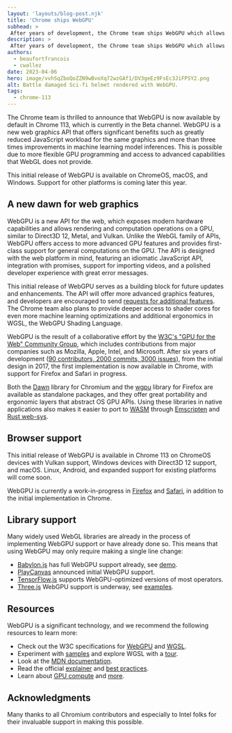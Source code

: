 ```yaml
---
layout: 'layouts/blog-post.njk'
title: 'Chrome ships WebGPU'
subhead: >
 After years of development, the Chrome team ships WebGPU which allows high-performance 3D graphics and data-parallel computation on the web.
description: >
 After years of development, the Chrome team ships WebGPU which allows high-performance 3D graphics and data-parallel computation on the web.
authors:
  - beaufortfrancois
  - cwallez
date: 2023-04-06
hero: image/vvhSqZboQoZZN9wBvoXq72wzGAf1/DV3geEz9FsEc3JiFPSY2.png
alt: Battle damaged Sci-fi helmet rendered with WebGPU.
tags:
  - chrome-113
---
```


The Chrome team is thrilled to announce that WebGPU is now available by default in Chrome&nbsp;113, which is currently in the Beta channel. WebGPU is a new web graphics API that offers significant benefits such as greatly reduced JavaScript workload for the same graphics and more than three times improvements in machine learning model inferences. This is possible due to more flexible GPU programming and access to advanced capabilities that WebGL does not provide.

This initial release of WebGPU is available on ChromeOS, macOS, and Windows. Support for other platforms is coming later this year.

## A new dawn for web graphics

WebGPU is a new API for the web, which exposes modern hardware capabilities and allows rendering and computation operations on a GPU, similar to Direct3D 12, Metal, and Vulkan. Unlike the WebGL family of APIs, WebGPU offers access to more advanced GPU features and provides first-class support for general computations on the GPU. The API is designed with the web platform in mind, featuring an idiomatic JavaScript API, integration with promises, support for importing videos, and a polished developer experience with great error messages.

This initial release of WebGPU serves as a building block for future updates and enhancements. The API will offer more advanced graphics features, and developers are encouraged to send [requests for additional features](https://github.com/gpuweb/gpuweb/issues). The Chrome team also plans to provide deeper access to shader cores for even more machine learning optimizations and additional ergonomics in WGSL, the WebGPU Shading Language.

WebGPU is the result of a collaborative effort by the [W3C's "GPU for the Web" Community Group](https://www.w3.org/community/gpu/), which includes contributions from major companies such as Mozilla, Apple, Intel, and Microsoft. After six years of development ([90 contributors, 2000 commits,
3000 issues](https://github.com/gpuweb/gpuweb/graphs/contributors)), from the initial design in 2017, the first implementation is now available in Chrome, with support for Firefox and Safari in progress.

Both the [Dawn](https://dawn.googlesource.com/dawn) library for Chromium and the [wgpu](https://github.com/gfx-rs/wgpu) library for Firefox are available as standalone packages, and they offer great portability and ergonomic layers that abstract OS GPU APIs. Using these libraries in native applications also makes it easier to port to [WASM](https://webassembly.org/) through [Emscripten](https://emscripten.org/) and [Rust web-sys](https://rustwasm.github.io/wasm-bindgen/web-sys/index.html).

## Browser support

This initial release of WebGPU is available in Chrome&nbsp;113 on ChromeOS devices with Vulkan support, Windows devices with Direct3D 12 support, and macOS. Linux, Android, and expanded support for existing platforms will come soon.

WebGPU is currently a work-in-progress in [Firefox](https://hacks.mozilla.org/2020/04/experimental-webgpu-in-firefox/) and [Safari](https://github.com/WebKit/WebKit/commits/main/Source/WebCore/Modules/WebGPU), in addition to the initial implementation in Chrome.

## Library support

Many widely used WebGL libraries are already in the process of implementing WebGPU support or have already done so. This means that using WebGPU may only require making a single line change:
- [Babylon.js](https://babylonjs.com/) has full WebGPU support already, see [demo](https://playground.babylonjs.com/#YX6IB8#73).
- [PlayCanvas](https://blog.playcanvas.com/initial-webgpu-support-lands-in-playcanvas-engine-1-62/) announced initial WebGPU support.
- [TensorFlow.js](https://www.npmjs.com/package/@tensorflow/tfjs-backend-webgpu) supports WebGPU-optimized versions of most operators.
- [Three.js](https://threejs.org) WebGPU support is underway, see [examples](https://threejs.org/examples/?q=webgpu#webgpu_particles).

## Resources

WebGPU is a significant technology, and we recommend the following resources to learn more:
- Check out the W3C specifications for [WebGPU](https://gpuweb.github.io/gpuweb/) and [WGSL](https://gpuweb.github.io/gpuweb/wgsl/).
- Experiment with [samples](https://webgpu.github.io/webgpu-samples/) and explore WGSL with a [tour](https://google.github.io/tour-of-wgsl/).
- Look at the [MDN documentation](https://developer.mozilla.org/docs/Web/API/WebGPU_API).
- Read the official [explainer](https://gpuweb.github.io/gpuweb/explainer/) and [best practices](https://toji.dev/webgpu-best-practices/).
- Learn about [GPU compute](/articles/gpu-compute/) and [more](https://surma.dev/things/webgpu/index.html).

## Acknowledgments

Many thanks to all Chromium contributors and especially to Intel folks for their invaluable support in making this possible.
